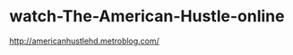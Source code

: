 watch-The-American-Hustle-online
================================

http://americanhustlehd.metroblog.com/
